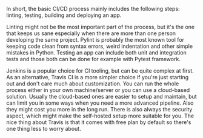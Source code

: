In short, the basic CI/CD process mainly includes the following steps: linting, testing, building and deploying an app.

Linting might not be the most important part of the process, but it's the one that keeps us sane especially when there are more than one person developing the same project. Pylint is probably the most known tool for keeping code clean from syntax errors, weird indentation and other simple mistakes in Python. Testing an app can include both unit and integration tests and those both can be done for example with Pytest framework.

Jenkins is a popular choice for CI tooling, but can be quite complex at first. As an alternative, Travis CI is a more simpler choice if you're just starting out and don't care much about customization. You can run the whole process either in your own machine/server or you can use a cloud-based solution. Usually the cloud-based ones are easier to setup and maintain, but can limit you in some ways when you need a more advanced pipeline. Also they might cost you more in the long run. There is also always the security aspect, which might make the self-hosted setup more suitable for you. The nice thing about Travis is that it comes with free plan by default so there's one thing less to worry about.
